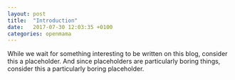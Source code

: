 ```yaml
---
layout: post
title:  "Introduction"
date:   2017-07-30 12:03:35 +0100
categories: openmama
---
```


While we wait for something interesting to be written on this blog, consider this a placeholder. And since placeholders are particularly boring things, consider this a particularly boring placeholder.
